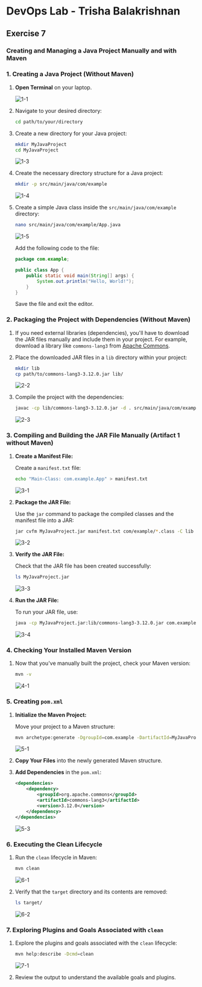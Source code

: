 # DevOps Lab - Trisha Balakrishnan

## Exercise 7

### Creating and Managing a Java Project Manually and with Maven

### 1. Creating a Java Project (Without Maven)

1. **Open Terminal** on your laptop.

   ![1-1](../Photos/Ex5/1-1.png?raw=true)

3. Navigate to your desired directory:

   ```bash
   cd path/to/your/directory
   ```

4. Create a new directory for your Java project:

   ```bash
   mkdir MyJavaProject
   cd MyJavaProject
   ```

   ![1-3](../Photos/Ex5/1-3.png?raw=true)

5. Create the necessary directory structure for a Java project:

   ```bash
   mkdir -p src/main/java/com/example
   ```

   ![1-4](../Photos/Ex5/1-4.png?raw=true)

6. Create a simple Java class inside the `src/main/java/com/example` directory:

   ```bash
   nano src/main/java/com/example/App.java
   ```

   ![1-5](../Photos/Ex5/1-5.png?raw=true)

   Add the following code to the file:

   ```java
   package com.example;

   public class App {
       public static void main(String[] args) {
           System.out.println("Hello, World!");
       }
   }
   ```

   Save the file and exit the editor.

### 2. Packaging the Project with Dependencies (Without Maven)

1. If you need external libraries (dependencies), you'll have to download the JAR files manually and include them in your project. For example, download a library like `commons-lang3` from [Apache Commons](https://commons.apache.org/proper/commons-lang/download_lang.cgi).

2. Place the downloaded JAR files in a `lib` directory within your project:

   ```bash
   mkdir lib
   cp path/to/commons-lang3-3.12.0.jar lib/
   ```

   ![2-2](../Photos/Ex5/2-2.png?raw=true)

3. Compile the project with the dependencies:

   ```bash
   javac -cp lib/commons-lang3-3.12.0.jar -d . src/main/java/com/example/App.java
   ```

   ![2-3](../Photos/Ex5/2-2.png?raw=true)

### 3. Compiling and Building the JAR File Manually (Artifact 1 without Maven)

1. **Create a Manifest File:**

   Create a `manifest.txt` file:

   ```bash
   echo "Main-Class: com.example.App" > manifest.txt
   ```

   ![3-1](../Photos/Ex5/3-1.png?raw=true)

2. **Package the JAR File:**

   Use the `jar` command to package the compiled classes and the manifest file into a JAR:

   ```bash
   jar cvfm MyJavaProject.jar manifest.txt com/example/*.class -C lib .
   ```

   ![3-2](../Photos/Ex5/3-2.png?raw=true)

3. **Verify the JAR File:**

   Check that the JAR file has been created successfully:

   ```bash
   ls MyJavaProject.jar
   ```

   ![3-3](../Photos/Ex5/3-3.png?raw=true)

4. **Run the JAR File:**

   To run your JAR file, use:

   ```bash
   java -cp MyJavaProject.jar:lib/commons-lang3-3.12.0.jar com.example.App
   ```

   ![3-4](../Photos/Ex5/3-4.png?raw=true)

### 4. Checking Your Installed Maven Version

1. Now that you've manually built the project, check your Maven version:

   ```bash
   mvn -v
   ```

   ![4-1](../Photos/Ex5/4-1.png?raw=true)

### 5. Creating `pom.xml`

1. **Initialize the Maven Project:**

   Move your project to a Maven structure:

   ```bash
   mvn archetype:generate -DgroupId=com.example -DartifactId=MyJavaProject -DarchetypeArtifactId=maven-archetype-quickstart -DinteractiveMode=false
   ```

   ![5-1](../Photos/Ex5/5-1.png?raw=true)

2. **Copy Your Files** into the newly generated Maven structure.

3. **Add Dependencies** in the `pom.xml`:

   ```xml
   <dependencies>
       <dependency>
           <groupId>org.apache.commons</groupId>
           <artifactId>commons-lang3</artifactId>
           <version>3.12.0</version>
       </dependency>
   </dependencies>
   ```

   ![5-3](../Photos/Ex5/5-3.png?raw=true)

### 6. Executing the Clean Lifecycle

1. Run the `clean` lifecycle in Maven:

   ```bash
   mvn clean
   ```

   ![6-1](../Photos/Ex5/6-1.png?raw=true)

2. Verify that the `target` directory and its contents are removed:

   ```bash
   ls target/
   ```

   ![6-2](../Photos/Ex5/6-2.png?raw=true)

### 7. Exploring Plugins and Goals Associated with `clean`

1. Explore the plugins and goals associated with the `clean` lifecycle:

   ```bash
   mvn help:describe -Dcmd=clean
   ```

   ![7-1](../Photos/Ex5/7-1.png?raw=true)

2. Review the output to understand the available goals and plugins.
